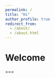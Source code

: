 ```yaml
---
permalink: /
title: "Hi"
author_profile: true
redirect_from: 
  - /about/
  - /about.html
---
```

# Welcome
===

